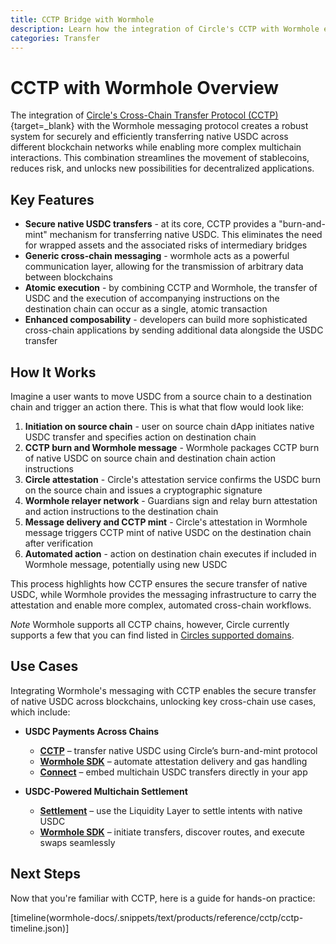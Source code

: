 ```yaml
---
title: CCTP Bridge with Wormhole
description: Learn how the integration of Circle's CCTP with Wormhole enables secure and efficient native USDC transfers and complex cross-chain interactions.
categories: Transfer
---
```


# CCTP with Wormhole Overview 

The integration of [Circle's Cross-Chain Transfer Protocol (CCTP)](https://www.circle.com/cross-chain-transfer-protocol){target=\_blank} with the Wormhole messaging protocol creates a robust system for securely and efficiently transferring native USDC across different blockchain networks while enabling more complex multichain interactions. This combination streamlines the movement of stablecoins, reduces risk, and unlocks new possibilities for decentralized applications.

## Key Features

- **Secure native USDC transfers** - at its core, CCTP provides a "burn-and-mint" mechanism for transferring native USDC. This eliminates the need for wrapped assets and the associated risks of intermediary bridges
- **Generic cross-chain messaging** - wormhole acts as a powerful communication layer, allowing for the transmission of arbitrary data between blockchains
- **Atomic execution** - by combining CCTP and Wormhole, the transfer of USDC and the execution of accompanying instructions on the destination chain can occur as a single, atomic transaction
- **Enhanced composability** - developers can build more sophisticated cross-chain applications by sending additional data alongside the USDC transfer

## How It Works

Imagine a user wants to move USDC from a source chain to a destination chain and trigger an action there. This is what that flow would look like:


1. **Initiation on source chain** - user on source chain dApp initiates native USDC transfer and specifies action on destination chain
2. **CCTP burn and Wormhole message** - Wormhole packages CCTP burn of native USDC on source chain and destination chain action instructions
3. **Circle attestation** -  Circle's attestation service confirms the USDC burn on the source chain and issues a cryptographic signature
4. **Wormhole relayer network** - Guardians sign and relay burn attestation and action instructions to the destination chain
5. **Message delivery and CCTP mint** - Circle's attestation in Wormhole message triggers CCTP mint of native USDC on the destination chain after verification
6. **Automated action** - action on destination chain executes if included in Wormhole message, potentially using new USDC

This process highlights how CCTP ensures the secure transfer of native USDC, while Wormhole provides the messaging infrastructure to carry the attestation and enable more complex, automated cross-chain workflows.

_Note_ Wormhole supports all CCTP chains, however, Circle currently supports a few that you can find listed in [Circles supported domains](https://developers.circle.com/stablecoins/supported-domains). 

## Use Cases

Integrating Wormhole's messaging with CCTP enables the secure transfer of native USDC across blockchains, unlocking key cross-chain use cases, which include:

- **USDC Payments Across Chains**
    - [**CCTP**](/docs/products/cctp-bridge/get-started/) – transfer native USDC using Circle’s burn-and-mint protocol
    - [**Wormhole SDK**](/docs/tools/typescript-sdk/sdk-reference/) – automate attestation delivery and gas handling
    - [**Connect**](/docs/products/connect/overview/) – embed multichain USDC transfers directly in your app

- **USDC-Powered Multichain Settlement**
    - [**Settlement**](/docs/products/settlement/overview/) – use the Liquidity Layer to settle intents with native USDC
    - [**Wormhole SDK**](/docs/tools/typescript-sdk/sdk-reference/) – initiate transfers, discover routes, and execute swaps seamlessly

## Next Steps

Now that you're familiar with CCTP, here is a guide for hands-on practice:

[timeline(wormhole-docs/.snippets/text/products/reference/cctp/cctp-timeline.json)]
